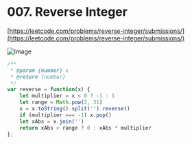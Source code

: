 
# 007. Reverse Integer

[https://leetcode.com/problems/reverse-integer/submissions/](https://leetcode.com/problems/reverse-integer/submissions/)


![Image](https://i.imgur.com/gIzLTsu.png)

```javascript
/**
 * @param {number} x
 * @return {number}
 */
var reverse = function(x) {
    let multiplier = x < 0 ? -1 : 1
    let range = Math.pow(2, 31)
    x = x.toString().split('').reverse()
    if (multiplier === -1) x.pop()
    let xAbs = x.join('')
    return xAbs > range ? 0 : xAbs * multiplier
};